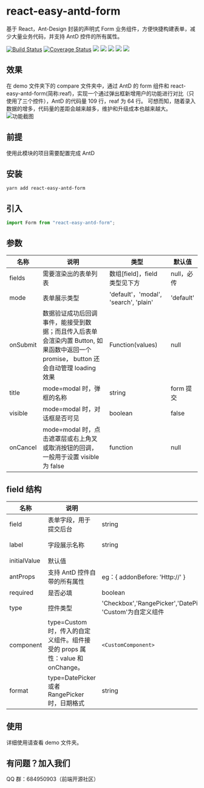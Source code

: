 # react-easy-antd-form

基于 React，Ant-Design 封装的声明式 Form 业务组件，方便快捷构建表单，减少大量业务代码，并支持 AntD 控件的所有属性。

[![Build Status](https://travis-ci.org/lingxiao-Zhu/react-easy-antd-form.svg?branch=master)](https://travis-ci.org/lingxiao-Zhu/react-easy-antd-form)
[![Coverage Status](https://coveralls.io/repos/github/lingxiao-Zhu/react-easy-antd-form/badge.svg?branch=master)](https://coveralls.io/github/lingxiao-Zhu/react-easy-antd-form?branch=master)
![](https://img.shields.io/github/last-commit/lingxiao-Zhu/react-easy-antd-form.svg)
![](https://img.shields.io/github/languages/code-size/lingxiao-Zhu/react-easy-antd-form.svg)
![](https://img.shields.io/npm/dw/react-easy-antd-form.svg)
![](https://img.shields.io/npm/dependency-version/react-easy-antd-form/react.svg)
![](https://img.shields.io/npm/dependency-version/react-easy-antd-form/antd.svg)

## 效果

在 demo 文件夹下的 compare 文件夹中，通过 AntD 的 form 组件和 react-easy-antd-form(简称:reaf)，实现一个通过弹出框新增用户的功能进行对比（只使用了三个控件），AntD 的代码量 109 行，reaf 为 64 行。
可想而知，随着录入数据的增多，代码量的差距会越来越多，维护和升级成本也越来越大。
![功能截图](/screenshots/01.png)

## 前提

使用此模块的项目需要配置完成 AntD

## 安装

`yarn add react-easy-antd-form`

## 引入

```javascript
import Form from "react-easy-antd-form";
```

## 参数

| 名称     | 说明                                                                                                                                 | 类型                                  | 默认值     |
| -------- | ------------------------------------------------------------------------------------------------------------------------------------ | ------------------------------------- | ---------- |
| fields   | 需要渲染出的表单列表                                                                                                                 | 数组[field]，field 类型见下方         | null，必传 |
| mode     | 表单展示类型                                                                                                                         | 'default'，'modal', 'search', 'plain' | 'default'  |
| onSubmit | 数据验证成功后回调事件，能接受到数据；而且传入后表单会渲染内置 Button, 如果函数中返回一个 promise， button 还会自动管理 loading 效果 | Function(values)                      | null       |
| title    | mode=modal 时，弹框的名称                                                                                                            | string                                | form 提交  |
| visible  | mode=modal 时，对话框是否可见                                                                                                        | boolean                               | false      |
| onCancel | mode=modal 时，点击遮罩层或右上角叉或取消按钮的回调，一般用于设置 visible 为 false                                                   | function                              | null       |

## field 结构

| 名称         | 说明                                                                         | 类型                                                                                                        | 默认值       |
| ------------ | ---------------------------------------------------------------------------- | ----------------------------------------------------------------------------------------------------------- | ------------ |
| field        | 表单字段，用于提交后台                                                       | string                                                                                                      | null，必传   |
| label        | 字段展示名称                                                                 | string                                                                                                      | null，必传   |
| initialValue | 默认值                                                                       |                                                                                                             | null         |
| antProps     | 支持 AntD 控件自带的所有属性                                                 | eg：{ addonBefore: 'Http://' }                                                                              | null         |
| required     | 是否必填                                                                     | boolean                                                                                                     | true         |
| type         | 控件类型                                                                     | 'Checkbox','RangePicker','DatePicker','Radio','Select','InputNumber','Custom','Input', 'Custom'为自定义组件 | 'Input'      |
| component    | type=Custom 时，传入的自定义组件。组件接受的 props 属性：value 和 onChange。 | `<CustomComponent>`                                                                                         | null         |
| format       | type=DatePicker 或者 RangePicker 时，日期格式                                | string                                                                                                      | 'YYYY-MM-DD' |

## 使用

详细使用请查看 demo 文件夹。

## 有问题？加入我们

QQ 群：684950903（前端开源社区）
